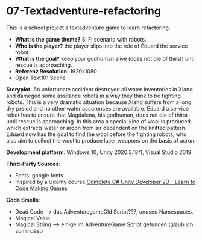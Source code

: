 # 07-Textadventure-refactoring
This is a school project a textadventure game to learn refactoring. 

+ **What is the game theme?**  Si Fi scenario with robots. 
+ **Who is the player?** the player slips into the role of Eduard the service robot. 
+ **What is the goal?** keep your godhuman alive (does not die of thirst) until rescue is approaching.   
+ **Referenz Resolution**: 1920x1080
+ Open Text101 Scene

**Storyplot**: An unfortunate accident destroyed all water inventories in Xland and dameged some assitance robots in a way they 
think to be fighting robots. 
This is a very dramatic situation because Xland suffers from a long dry preiod 
and no other water accurences are available. 
Eduard a service robot has to ensure that Magdalena, his godhuman, does not die of thirst until rescue is approaching. 
In this area a special kind of wool is produced which extracts water or argon from air dependent on the knitted pattern.
Eduard now has the goal to find the wool before the fighting robots, who also aim to collect the wool to 
produce laser weapons on the basis of acron. 

**Development platform**: Windows 10; Unity 2020.3.18f1, Visual Studio 2019


**Third-Party Sources**: 
+ Fonts: google fonts. 
+ Inspired by a Udemy course [Complete C# Unity Developer 2D - Learn to Code Making Games](https://www.udemy.com/unitycourse/)

**Code Smells**:
+ Dead Code --> das AdventuregameOld Script???, unused Namespaces.
+ Magical Value
+ Magical String --> einige im AdventureGame Script gefunden (glaub ich zumindest)
